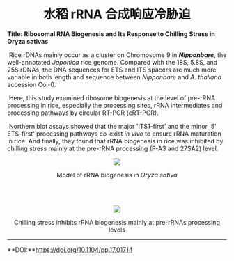 # <div align=center>水稻 rRNA 合成响应冷胁迫</div>

**Title: Ribosomal RNA Biogenesis and Its Response to Chilling Stress in Oryza sativas**

​		Rice rDNAs mainly occur as a cluster on Chromosome 9 in ***Nipponbare***, the well-annotated *Japonica* rice genome. Compared with the 18S, 5.8S, and 25S rDNAs, the DNA sequences for ETS and ITS spacers are much more variable in both length and sequence between *Nipponbare* and *A. thaliana* accession Col-0.

​		Here, this study examined ribosome biogenesis at the level of pre-rRNA processing in rice, especially the processing sites, rRNA intermediates and processing pathways by circular RT-PCR (cRT-PCR).

​		Northern blot assays showed that the major 'ITS1-first' and the minor '5' ETS-first' processing pathways co-exist *in vivo* to ensure rRNA maturation in rice. And finally, they found that rRNA biogenesis in rice was inhibited by chilling stress mainly at the pre-rRNA processing (P-A3 and 27SA2) level.

<!-- more -->

<div align=center> 

![](http://m.qpic.cn/psc?/V51NSOlG0cbRtI3iJHfC0wBw0e4HDL1n/ruAMsa53pVQWN7FLK88i5iLEQdZ0B2bFQpMa5pc*aYG*cTBcxFYex3ximOe22A9DYo.UkgP*SOxVP7xE6ZWq5CBk5RQwKbYNzCM*fyCVV4U!/b&bo=fwPeAgAAAAABB4A!&rf=viewer_4)

<p align = "middle">Model of rRNA biogenesis in <i>Oryza sativa</i></p>

<br>

<br>

![](http://m.qpic.cn/psc?/V51NSOlG0cbRtI3iJHfC0wBw0e4HDL1n/45NBuzDIW489QBoVep5mcRseAKPgxmGApyDcsWJjwm3MXs68TxizXTFC83SHRkH*auiNFMqkhBZNToblhAGtR9lR2ZARW0l5j*4c7ozs*Ck!/b&bo=5QFSAQAAAAABF4c!&rf=viewer_4)

<p align = "middle">Chilling stress inhibits rRNA biogenesis mainly at pre-rRNAs processing levels</p>

</div>

***

**DOI:**https://doi.org/10.1104/pp.17.01714